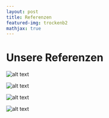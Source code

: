 ```yaml
---
layout: post
title: Referenzen
featured-img: trockenb2
mathjax: true
---
```


# Unsere Referenzen

![alt text](http://mczochara.github.io//assets/img/posts/sleek_sm.jpg "Bad_1")

![alt text](http://mczochara.github.io//assets/img/posts/bad2_sm.jpg "Bad_2")

![alt text](http://mczochara.github.io//assets/img/posts/trockenb_sm.jpg "Trockenbau_1")

![alt text](http://mczochara.github.io//assets/img/posts/trockenb2_sm.jpg "Trockenbau_2")
